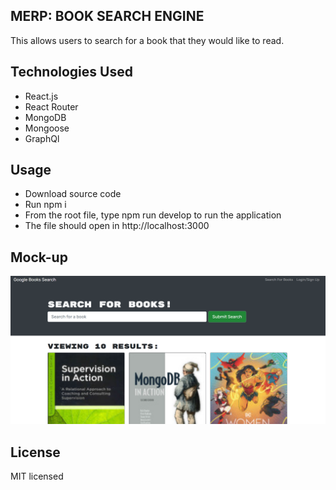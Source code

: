 ## MERP: BOOK SEARCH ENGINE
This allows users to search for a book that they would like to read. 
## Technologies Used
- React.js
- React Router
- MongoDB
- Mongoose
- GraphQl

## Usage
- Download source code
- Run npm i
- From the root file, type npm run develop to run the application 
- The file should open in http://localhost:3000 
## Mock-up
![screenshot of application](./screenshot.png)
## License
MIT licensed 
